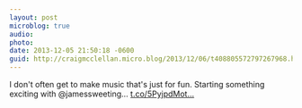```yaml
---
layout: post
microblog: true
audio: 
photo: 
date: 2013-12-05 21:50:18 -0600
guid: http://craigmcclellan.micro.blog/2013/12/06/t408805572797267968.html
---
```

I don't often get to make music that's just for fun. Starting something exciting with @jamessweeting… [t.co/5PyjpdMot...](http://t.co/5PyjpdMotG)
